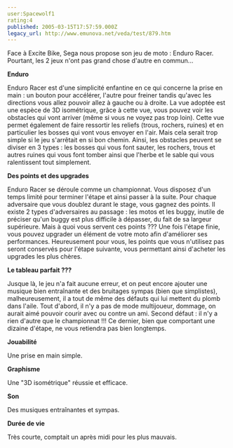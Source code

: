 ```yaml
---
user:Spacewolf1
rating:4
published: 2005-03-15T17:57:59.000Z
legacy_url: http://www.emunova.net/veda/test/879.htm
---
```

Face à Excite Bike, Sega nous propose son jeu de moto : Enduro Racer. Pourtant, les 2 jeux n'ont pas grand chose d'autre en commun...  

  

**Enduro**  

Enduro Racer est d'une simplicité enfantine en ce qui concerne la prise en main : un bouton pour accélérer, l'autre pour freiner tandis qu'avec les directions vous allez pouvoir allez à gauche ou à droite. La vue adoptée est une espèce de 3D isométrique, grâce à cette vue, vous pouvez voir les obstacles qui vont arriver (même si vous ne voyez pas trop loin). Cette vue permet également de faire ressortir les reliefs (trous, rochers, ruines) et en particulier les bosses qui vont vous envoyer en l'air. Mais cela serait trop simple si le jeu s'arrêtait en si bon chemin. Ainsi, les obstacles peuvent se diviser en 3 types : les bosses qui vous font sauter, les rochers, trous et autres ruines qui vous font tomber ainsi que l'herbe et le sable qui vous ralentissent tout simplement.  

  

**Des points et des upgrades**  

Enduro Racer se déroule comme un championnat. Vous disposez d'un temps limité pour terminer l'étape et ainsi passer à la suite. Pour chaque adversaire que vous doublez durant le stage, vous gagnez des points. Il existe 2 types d'adversaires au passage : les motos et les buggy, inutile de préciser qu'un buggy est plus difficile à dépasser, du fait de sa largeur supérieure. Mais à quoi vous servent ces points ??? Une fois l'étape finie, vous pouvez upgrader un élément de votre moto afin d'améliorer ses performances. Heureusement pour vous, les points que vous n'utilisez pas seront conservés pour l'étape suivante, vous permettant ainsi d'acheter les upgrades les plus chères.  

  

**Le tableau parfait ???**  

Jusque là, le jeu n'a fait aucune erreur, et on peut encore ajouter une musique bien entraînante et des bruitages sympas (bien que simplistes), malheureusement, il a tout de même des défauts qui lui mettent du plomb dans l'aile. Tout d'abord, il n'y a pas de mode multijoueur, dommage, on aurait aimé pouvoir courir avec ou contre un ami. Second défaut : il n'y a rien d'autre que le championnat !!! Ce dernier, bien que comportant une dizaine d'étape, ne vous retiendra pas bien longtemps.  

  

  

**Jouabilité**  

Une prise en main simple.  

**Graphisme**  

Une "3D isométrique" réussie et efficace.  

**Son**  

Des musiques entraînantes et sympas.  

**Durée de vie**  

Très courte, comptait un après midi pour les plus mauvais.